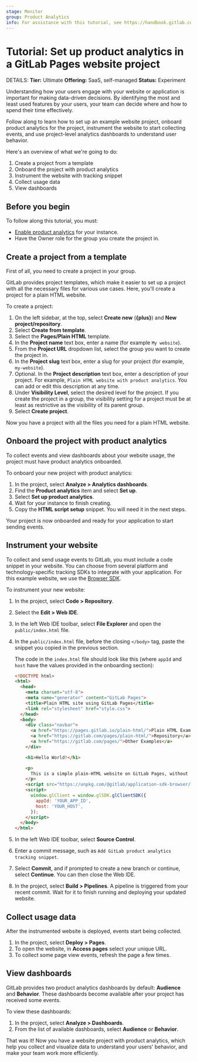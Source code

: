 ```yaml
---
stage: Monitor
group: Product Analytics
info: For assistance with this tutorial, see https://handbook.gitlab.com/handbook/product/ux/technical-writing/#assignments-to-other-projects-and-subjects.
---
```


# Tutorial: Set up product analytics in a GitLab Pages website project

DETAILS:
**Tier:** Ultimate
**Offering:** SaaS, self-managed
**Status:** Experiment

Understanding how your users engage with your website or application is important for making data-driven decisions.
By identifying the most and least used features by your users, your team can decide where and how to spend their time effectively.

Follow along to learn how to set up an example website project, onboard product analytics for the project, instrument the website to start collecting events,
and use project-level analytics dashboards to understand user behavior.

Here's an overview of what we're going to do:

1. Create a project from a template
1. Onboard the project with product analytics
1. Instrument the website with tracking snippet
1. Collect usage data
1. View dashboards

## Before you begin

To follow along this tutorial, you must:

- [Enable product analytics](../../user/product_analytics/index.md#enable-product-analytics) for your instance.
- Have the Owner role for the group you create the project in.

## Create a project from a template

First of all, you need to create a project in your group.

GitLab provides project templates,
which make it easier to set up a project with all the necessary files for various use cases.
Here, you'll create a project for a plain HTML website.

To create a project:

1. On the left sidebar, at the top, select **Create new** (**{plus}**) and **New project/repository**.
1. Select **Create from template**.
1. Select the **Pages/Plain HTML** template.
1. In the **Project name** text box, enter a name (for example `My website`).
1. From the **Project URL** dropdown list, select the group you want to create the project in.
1. In the **Project slug** text box, enter a slug for your project (for example, `my-website`).
1. Optional. In the **Project description** text box, enter a description of your project.
   For example, `Plain HTML website with product analytics`. You can add or edit this description at any time.
1. Under **Visibility Level**, select the desired level for the project.
   If you create the project in a group, the visibility setting for a project must be at least as restrictive as the visibility of its parent group.
1. Select **Create project**.

Now you have a project with all the files you need for a plain HTML website.

## Onboard the project with product analytics

To collect events and view dashboards about your website usage, the project must have product analytics onboarded.

To onboard your new project with product analytics:

1. In the project, select **Analyze > Analytics dashboards**.
1. Find the **Product analytics** item and select **Set up**.
1. Select **Set up product analytics**.
1. Wait for your instance to finish creating.
1. Copy the **HTML script setup** snippet. You will need it in the next steps.

Your project is now onboarded and ready for your application to start sending events.

## Instrument your website

To collect and send usage events to GitLab, you must include a code snippet in your website.
You can choose from several platform and technology-specific tracking SDKs to integrate with your application.
For this example website, we use the [Browser SDK](../../user/product_analytics/instrumentation/browser_sdk.md).

To instrument your new website:

1. In the project, select **Code > Repository**.
1. Select the **Edit > Web IDE**.
1. In the left Web IDE toolbar, select **File Explorer** and open the `public/index.html` file.
1. In the `public/index.html` file, before the closing `</body>` tag, paste the snippet you copied in the previous section.

    The code in the `index.html` file should look like this (where `appId` and `host` have the values provided in the onboarding section):

    ```html
    <!DOCTYPE html>
    <html>
      <head>
        <meta charset="utf-8">
        <meta name="generator" content="GitLab Pages">
        <title>Plain HTML site using GitLab Pages</title>
        <link rel="stylesheet" href="style.css">
      </head>
      <body>
        <div class="navbar">
          <a href="https://pages.gitlab.io/plain-html/">Plain HTML Example</a>
          <a href="https://gitlab.com/pages/plain-html/">Repository</a>
          <a href="https://gitlab.com/pages/">Other Examples</a>
        </div>

        <h1>Hello World!</h1>

        <p>
          This is a simple plain-HTML website on GitLab Pages, without any fancy static site generator.
        </p>
        <script src="https://unpkg.com/@gitlab/application-sdk-browser/dist/gl-sdk.min.js"></script>
        <script>
          window.glClient = window.glSDK.glClientSDK({
            appId: 'YOUR_APP_ID',
            host: 'YOUR_HOST',
          });
        </script>
      </body>
    </html>
    ```

1. In the left Web IDE toolbar, select **Source Control**.
1. Enter a commit message, such as `Add GitLab product analytics tracking snippet`.
1. Select **Commit**, and if prompted to create a new branch or continue, select **Continue**. You can then close the Web IDE.
1. In the project, select **Build > Pipelines**.
   A pipeline is triggered from your recent commit. Wait for it to finish running and deploying your updated website.

## Collect usage data

After the instrumented website is deployed, events start being collected.

1. In the project, select **Deploy > Pages**.
1. To open the website, in **Access pages** select your unique URL.
1. To collect some page view events, refresh the page a few times.

## View dashboards

GitLab provides two product analytics dashboards by default: **Audience** and **Behavior**.
These dashboards become available after your project has received some events.

To view these dashboards:

1. In the project, select **Analyze > Dashboards**.
1. From the list of available dashboards, select **Audience** or **Behavior**.

That was it! Now you have a website project with product analytics, which help you collect and visualize data to understand your users' behavior, and make your team work more efficiently.
